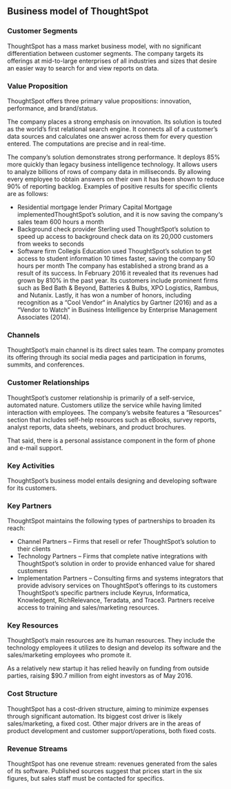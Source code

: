 Business model of ThoughtSpot
-----------------------------

 ### Customer Segments

 ThoughtSpot has a mass market business model, with no significant differentiation between customer segments. The company targets its offerings at mid-to-large enterprises of all industries and sizes that desire an easier way to search for and view reports on data.

 ### Value Proposition

 ThoughtSpot offers three primary value propositions: innovation, performance, and brand/status.

 The company places a strong emphasis on innovation. Its solution is touted as the world’s first relational search engine. It connects all of a customer’s data sources and calculates one answer across them for every question entered. The computations are precise and in real-time.

 The company’s solution demonstrates strong performance. It deploys 85% more quickly than legacy business intelligence technology. It allows users to analyze billions of rows of company data in milliseconds. By allowing every employee to obtain answers on their own it has been shown to reduce 90% of reporting backlog. Examples of positive results for specific clients are as follows:

  * Residential mortgage lender Primary Capital Mortgage implementedThoughtSpot’s solution, and it is now saving the company‘s sales team 600 hours a month
 * Background check provider Sterling used ThoughtSpot’s solution to speed up access to background check data on its 20,000 customers from weeks to seconds
 * Software firm Collegis Education used ThoughtSpot’s solution to get access to student information 10 times faster, saving the company 50 hours per month
  The company has established a strong brand as a result of its success. In February 2016 it revealed that its revenues had grown by 810% in the past year. Its customers include prominent firms such as Bed Bath & Beyond, Batteries & Bulbs, XPO Logistics, Rambus, and Nutanix. Lastly, it has won a number of honors, including recognition as a “Cool Vendor“ in Analytics by Gartner (2016) and as a “Vendor to Watch“ in Business Intelligence by Enterprise Management Associates (2014).

 ### Channels

 ThoughtSpot’s main channel is its direct sales team. The company promotes its offering through its social media pages and participation in forums, summits, and conferences.

 ### Customer Relationships

 ThoughtSpot’s customer relationship is primarily of a self-service, automated nature. Customers utilize the service while having limited interaction with employees. The company’s website features a “Resources” section that includes self-help resources such as eBooks, survey reports, analyst reports, data sheets, webinars, and product brochures.

 That said, there is a personal assistance component in the form of phone and e-mail support.

 ### Key Activities

 ThoughtSpot’s business model entails designing and developing software for its customers.

 ### Key Partners

 ThoughtSpot maintains the following types of partnerships to broaden its reach:

  * Channel Partners – Firms that resell or refer ThoughtSpot’s solution to their clients
 * Technology Partners – Firms that complete native integrations with ThoughtSpot’s solution in order to provide enhanced value for shared customers
 * Implementation Partners – Consulting firms and systems integrators that provide advisory services on ThoughtSpot’s offerings to its customers
  ThoughtSpot’s specific partners include Keyrus, Informatica, Knowledgent, RichRelevance, Teradata, and Trace3. Partners receive access to training and sales/marketing resources.

 ### Key Resources

 ThoughtSpot’s main resources are its human resources. They include the technology employees it utilizes to design and develop its software and the sales/marketing employees who promote it.

 As a relatively new startup it has relied heavily on funding from outside parties, raising $90.7 million from eight investors as of May 2016.

 ### Cost Structure

 ThoughtSpot has a cost-driven structure, aiming to minimize expenses through significant automation. Its biggest cost driver is likely sales/marketing, a fixed cost. Other major drivers are in the areas of product development and customer support/operations, both fixed costs.

 ### Revenue Streams

 ThoughtSpot has one revenue stream: revenues generated from the sales of its software. Published sources suggest that prices start in the six figures, but sales staff must be contacted for specifics.